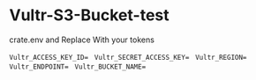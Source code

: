 # Vultr-S3-Bucket-test

crate.env and Replace With your tokens

``Vultr_ACCESS_KEY_ID= ``
``Vultr_SECRET_ACCESS_KEY= ``
``Vultr_REGION= ``
``Vultr_ENDPOINT= ``
``Vultr_BUCKET_NAME= ``
